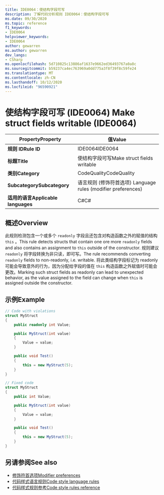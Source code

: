 ```yaml
---
title: IDE0064：使结构字段可写
description: 了解代码分析规则 IDE0064：使结构字段可写
ms.date: 09/30/2020
ms.topic: reference
f1_keywords:
- IDE0064
helpviewer_keywords:
- IDE0064
author: gewarren
ms.author: gewarren
dev_langs:
- CSharp
ms.openlocfilehash: 5d710825c13886af1637e9662ed36493767a0a8c
ms.sourcegitcommit: b59237ca4ec763969a0dd775a3f8f39f8c59fe24
ms.translationtype: MT
ms.contentlocale: zh-CN
ms.lasthandoff: 10/12/2020
ms.locfileid: "96590921"
---
```

# <a name="make-struct-fields-writable-ide0064"></a><span data-ttu-id="9f1af-103">使结构字段可写 (IDE0064) </span><span class="sxs-lookup"><span data-stu-id="9f1af-103">Make struct fields writable (IDE0064)</span></span>

|<span data-ttu-id="9f1af-104">Property</span><span class="sxs-lookup"><span data-stu-id="9f1af-104">Property</span></span>|<span data-ttu-id="9f1af-105">值</span><span class="sxs-lookup"><span data-stu-id="9f1af-105">Value</span></span>|
|-|-|
| <span data-ttu-id="9f1af-106">**规则 ID**</span><span class="sxs-lookup"><span data-stu-id="9f1af-106">**Rule ID**</span></span> | <span data-ttu-id="9f1af-107">IDE0064</span><span class="sxs-lookup"><span data-stu-id="9f1af-107">IDE0064</span></span> |
| <span data-ttu-id="9f1af-108">**标题**</span><span class="sxs-lookup"><span data-stu-id="9f1af-108">**Title**</span></span> | <span data-ttu-id="9f1af-109">使结构字段可写</span><span class="sxs-lookup"><span data-stu-id="9f1af-109">Make struct fields writable</span></span> |
| <span data-ttu-id="9f1af-110">**类别**</span><span class="sxs-lookup"><span data-stu-id="9f1af-110">**Category**</span></span> | <span data-ttu-id="9f1af-111">CodeQuality</span><span class="sxs-lookup"><span data-stu-id="9f1af-111">CodeQuality</span></span> |
| <span data-ttu-id="9f1af-112">**Subcategory**</span><span class="sxs-lookup"><span data-stu-id="9f1af-112">**Subcategory**</span></span> | <span data-ttu-id="9f1af-113">语言规则 (修饰符首选项) </span><span class="sxs-lookup"><span data-stu-id="9f1af-113">Language rules (modifier preferences)</span></span> |
| <span data-ttu-id="9f1af-114">**适用的语言**</span><span class="sxs-lookup"><span data-stu-id="9f1af-114">**Applicable languages**</span></span> | <span data-ttu-id="9f1af-115">C#</span><span class="sxs-lookup"><span data-stu-id="9f1af-115">C#</span></span> |

## <a name="overview"></a><span data-ttu-id="9f1af-116">概述</span><span class="sxs-lookup"><span data-stu-id="9f1af-116">Overview</span></span>

<span data-ttu-id="9f1af-117">此规则检测包含一个或多个 `readonly` 字段且还包含对构造函数之外的赋值的结构 `this` 。</span><span class="sxs-lookup"><span data-stu-id="9f1af-117">This rule detects structs that contain one ore more `readonly` fields and also contains an assignment to `this` outside of the constructor.</span></span> <span data-ttu-id="9f1af-118">规则建议 `readonly` 将字段转换为非只读，即可写。</span><span class="sxs-lookup"><span data-stu-id="9f1af-118">The rule recommends converting `readonly` fields to non-readonly, i.e. writable.</span></span> <span data-ttu-id="9f1af-119">将此类结构字段标记为 readonly 可能会导致意外的行为，因为分配给字段的值在 `this` 构造函数之外赋值时可能会更改。</span><span class="sxs-lookup"><span data-stu-id="9f1af-119">Marking such struct fields as readonly can lead to unexpected behavior, as the value assigned to the field can change when `this` is assigned outside the constructor.</span></span>

## <a name="example"></a><span data-ttu-id="9f1af-120">示例</span><span class="sxs-lookup"><span data-stu-id="9f1af-120">Example</span></span>

```csharp
// Code with violations
struct MyStruct
{
    public readonly int Value;

    public MyStruct(int value)
    {
        Value = value;
    }

    public void Test()
    {
        this = new MyStruct(5);
    }
}

// Fixed code
struct MyStruct
{
    public int Value;

    public MyStruct(int value)
    {
        Value = value;
    }

    public void Test()
    {
        this = new MyStruct(5);
    }
}
```

## <a name="see-also"></a><span data-ttu-id="9f1af-121">另请参阅</span><span class="sxs-lookup"><span data-stu-id="9f1af-121">See also</span></span>

- [<span data-ttu-id="9f1af-122">修饰符首选项</span><span class="sxs-lookup"><span data-stu-id="9f1af-122">Modifier preferences</span></span>](modifier-preferences.md)
- [<span data-ttu-id="9f1af-123">代码样式语言规则</span><span class="sxs-lookup"><span data-stu-id="9f1af-123">Code style language rules</span></span>](language-rules.md)
- [<span data-ttu-id="9f1af-124">代码样式规则参考</span><span class="sxs-lookup"><span data-stu-id="9f1af-124">Code style rules reference</span></span>](index.md)
